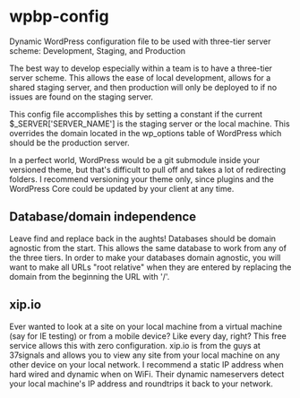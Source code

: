 wpbp-config
===========

Dynamic WordPress configuration file to be used with three-tier server scheme: Development, Staging, and Production

The best way to develop especially within a team is to have a three-tier server scheme. This allows the ease of local development, allows for a shared staging server, and then production will only be deployed to if no issues are found on the staging server.

This config file accomplishes this by setting a constant if the current $_SERVER['SERVER_NAME'] is the staging server or the local machine. This overrides the domain located in the wp_options table of WordPress which should be the production server.

In a perfect world, WordPress would be a git submodule inside your versioned theme, but that's difficult to pull off and takes a lot of redirecting folders. I recommend versioning your theme only, since plugins and the WordPress Core could be updated by your client at any time.


Database/domain independence
------------
Leave find and replace back in the aughts! Databases should be domain agnostic from the start. This allows the same database to work from any of the three tiers. In order to make your databases domain agnostic, you will want to make all URLs "root relative" when they are entered by replacing the domain from the beginning the URL with '/'.


xip.io
------------
Ever wanted to look at a site on your local machine from a virtual machine (say for IE testing) or from a mobile device? Like every day, right? This free service allows this with zero configuration. xip.io is from the guys at 37signals and allows you to view any site from your local machine on any other device on your local network. I recommend a static IP address when hard wired and dynamic when on WiFi. Their dynamic nameservers detect your local machine's IP address and roundtrips it back to your network.